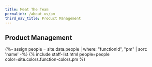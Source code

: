 ```yaml
---
title: Meat The Team
permalink: /about-us/pm
third_nav_title: Product Management
---
```


## **Product Management**

{%- assign people = site.data.people | where: "functionId", "pm" | sort: 'name' -%}
{% include staff-list.html people=people color=site.colors.function-colors.pm %}
